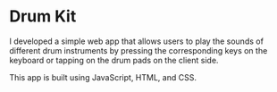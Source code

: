 # Drum Kit

I developed a simple web app that allows users to play the sounds of different drum instruments by pressing the corresponding keys on the keyboard or tapping on the drum pads on the client side. 

This app is built using JavaScript, HTML, and CSS.
